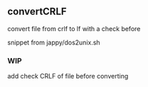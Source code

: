 ## convertCRLF
convert file from crlf to lf with a check before

snippet from jappy/dos2unix.sh


### WIP
add check CRLF of file before converting
